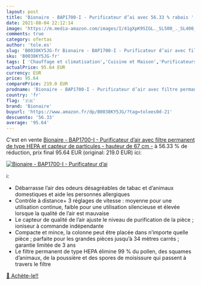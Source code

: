 ```yaml
---
layout: post
title: 'Bionaire - BAP1700-I - Purificateur d’ai avec 56.33 % rabais '
date: 2021-08-04 22:12:14
image: 'https://m.media-amazon.com/images/I/41gXpK9SIGL._SL500_._SL400_.jpg'
comments: true
category: ofertas
author: 'tole.es'
slug: 'B0038KY5JG-fr Bionaire - BAP1700-I - Purificateur d’air avec filtre...'
sku: 'B0038KY5JG-fr'
tags: [ 'Chauffage et climatisation','Cuisine et Maison','Purificateurs dair','bionaire', ]
actualPrice: 95.64 EUR
currency: EUR
price: 95.64
comparePrice: 219.0 EUR
prodname: 'Bionaire - BAP1700-I - Purificateur d’air avec filtre permanent de type HEPA et capteur de particules - hauteur de 67 cm -'
country: 'fr'
flag: '🇫🇷'
brand: 'Bionaire'
buyurl: 'https://www.amazon.fr/dp/B0038KY5JG/?tag=tolees0d-21'
descuento: '56.33'
average: '95.64'
---
```


C'est en vente [Bionaire - BAP1700-I - Purificateur d’air avec filtre permanent de type HEPA et capteur de particules - hauteur de 67 cm -](https://www.amazon.fr/dp/B0038KY5JG/?tag=tolees0d-21)  à  56.33 % de réduction, prix final  95.64 EUR (original: 219.0 EUR) ici:

[![Bionaire - BAP1700-I - Purificateur d’ai](https://m.media-amazon.com/images/I/41gXpK9SIGL._SL500_._SL400_.jpg)](https://www.amazon.fr/dp/B0038KY5JG/?tag=tolees0d-21)

ℹ️:

- Débarrasse l’air des odeurs désagréables de tabac et d’animaux domestiques et aide les personnes allergiques
- Contrôle à distance+ 3 réglages de vitesse : moyenne pour une utilisation continue, faible pour une utilisation silencieuse et élevée lorsque la qualité de l’air est mauvaise
- Le capteur de qualité de l’air ajuste le niveau de purification de la pièce ; ioniseur à commande indépendante
- Compacte et mince, la colonne peut être placée dans n’importe quelle pièce ; parfaite pour les grandes pièces jusqu’à 34 mètres carrés ; garantie limitée de 3 ans
- Le filtre permanent de type HEPA élimine 99 % du pollen, des squames d’animaux, de la poussière et des spores de moisissure qui passent à travers le filtre

[🛒 Achète-le!!](https://www.amazon.fr/dp/B0038KY5JG/?tag=tolees0d-21)

